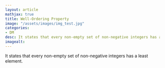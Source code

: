 ```yaml
---
layout: article
mathjax: true
title: Well-Ordering Property
image: "/assets/images/img_test.jpg"
categories:
- DM
desc: It states that every non-empty set of non-negative integers has a least element. 
imagealt: 
---
```


It states that every non-empty set of non-negative integers has a least element.